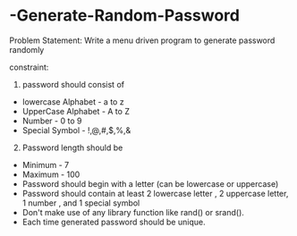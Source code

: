 # -Generate-Random-Password
Problem Statement:
Write a menu driven program to generate password randomly 

constraint: 
1. password should consist of
 - lowercase Alphabet - a to z 
 - UpperCase Alphabet - A to Z 
 - Number - 0 to 9 
 - Special Symbol - !,@,#,$,%,&amp;

2. Password length should be 
 - Minimum - 7 
- Maximum - 100 
 - Password should begin with a letter (can be lowercase or uppercase)
 - Password should contain at least 2 lowercase letter , 2 uppercase letter, 1 number , and 1 special symbol
 - Don't make use of any library function like rand() or srand().
 - Each time generated password should be unique.
